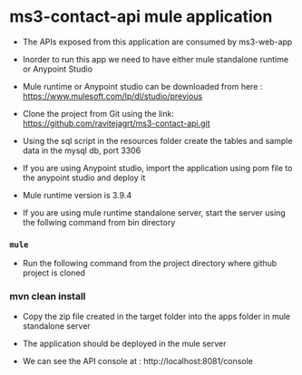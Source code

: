 # ms3-contact-api mule application 

* The APIs exposed from this application are consumed by ms3-web-app

* Inorder to run this app we need to have either mule standalone runtime or Anypoint Studio

* Mule runtime or Anypoint studio can be downloaded from here : https://www.mulesoft.com/lp/dl/studio/previous

* Clone the project from Git using the link: https://github.com/ravitejagrt/ms3-contact-api.git

* Using the sql script in the resources folder create the tables and sample data in the mysql db, port 3306

* If you are using Anypoint studio, import the application using pom file to the anypoint studio and deploy it

* Mule runtime version is 3.9.4

* If you are using mule runtime standalone server, start the server using the follwing command from bin directory

### `mule`

* Run the following command from the project directory where github project is cloned

### mvn clean install

* Copy the zip file created in the target folder into the apps folder in mule standalone server

* The application should be deployed in the mule server

* We can see the API console at : http://localhost:8081/console
